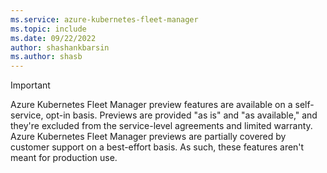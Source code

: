 ```yaml
---
ms.service: azure-kubernetes-fleet-manager
ms.topic: include
ms.date: 09/22/2022
author: shashankbarsin
ms.author: shasb
---
```


> [!IMPORTANT]
> Azure Kubernetes Fleet Manager preview features are available on a self-service, opt-in basis. Previews are provided "as is" and "as available," and they're excluded from the service-level agreements and limited warranty. Azure Kubernetes Fleet Manager previews are partially covered by customer support on a best-effort basis. As such, these features aren't meant for production use.
